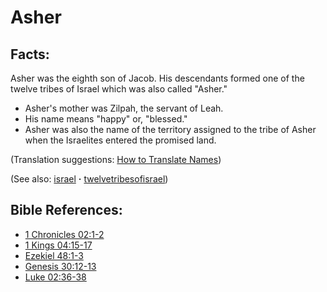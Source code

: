 # Asher #

## Facts: ##

Asher was the eighth son of Jacob. His descendants formed one of the twelve tribes of Israel which was also called "Asher." 

 * Asher's mother was Zilpah, the servant of Leah.
 * His name means "happy" or, "blessed."
 * Asher was also the name of the territory assigned to the tribe of Asher when the Israelites entered the promised land.

(Translation suggestions: [How to Translate Names](https://git.door43.org/Door43/en-ta-translate-vol1/src/master/content/translate_names.md))

(See also: [israel](../kt/israel.md) **·** [twelvetribesofisrael](../other/twelvetribesofisrael.md))

## Bible References: ##

* [1 Chronicles 02:1-2](https://door43.org/en/bible/notes/1ch/02/01)
* [1 Kings 04:15-17](https://door43.org/en/bible/notes/1ki/04/15)
* [Ezekiel 48:1-3](https://door43.org/en/bible/notes/ezk/48/01)
* [Genesis 30:12-13](https://door43.org/en/bible/notes/gen/30/12)
* [Luke 02:36-38](https://door43.org/en/bible/notes/luk/02/36)

